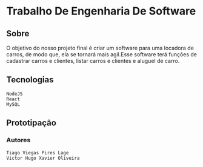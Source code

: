 # Trabalho De Engenharia De Software

## Sobre

O objetivo do nosso projeto final é criar um software para uma locadora de carros, de modo que, ela se tornará mais agil.Esse software terá funções de cadastrar carros e clientes, listar carros e clientes e aluguel de carro.

 ## Tecnologias
```
NodeJS
React
MySQL
```

## Prototipação

### Autores
```
Tiago Viegas Pires Lage
Victor Hugo Xavier Oliveira
```
